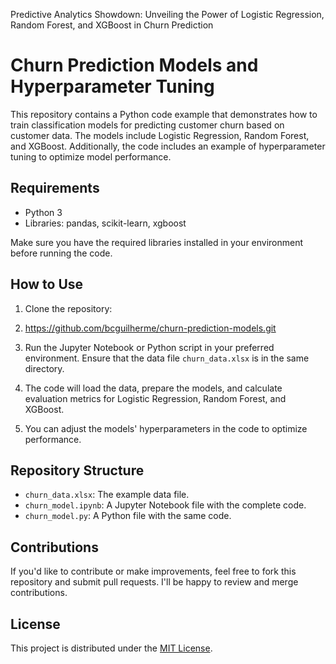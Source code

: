 Predictive Analytics Showdown: Unveiling the Power of Logistic Regression, Random Forest, and XGBoost in Churn Prediction

# Churn Prediction Models and Hyperparameter Tuning

This repository contains a Python code example that demonstrates how to train classification models for predicting customer churn based on customer data. The models include Logistic Regression, Random Forest, and XGBoost. Additionally, the code includes an example of hyperparameter tuning to optimize model performance.

## Requirements

- Python 3
- Libraries: pandas, scikit-learn, xgboost

Make sure you have the required libraries installed in your environment before running the code.

## How to Use

1. Clone the repository:

2. https://github.com/bcguilherme/churn-prediction-models.git


3. Run the Jupyter Notebook or Python script in your preferred environment. Ensure that the data file `churn_data.xlsx` is in the same directory.

4. The code will load the data, prepare the models, and calculate evaluation metrics for Logistic Regression, Random Forest, and XGBoost.

5. You can adjust the models' hyperparameters in the code to optimize performance.

## Repository Structure

- `churn_data.xlsx`: The example data file.
- `churn_model.ipynb`: A Jupyter Notebook file with the complete code.
- `churn_model.py`: A Python file with the same code.

## Contributions

If you'd like to contribute or make improvements, feel free to fork this repository and submit pull requests. I'll be happy to review and merge contributions.

## License

This project is distributed under the [MIT License](LICENSE).
